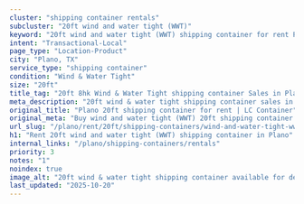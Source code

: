 ```yaml
---
cluster: "shipping container rentals"
subcluster: "20ft wind and water tight (WWT)"
keyword: "20ft wind and water tight (WWT) shipping container for rent Plano, TX"
intent: "Transactional-Local"
page_type: "Location-Product"
city: "Plano, TX"
service_type: "shipping container"
condition: "Wind & Water Tight"
size: "20ft"
title_tag: "20ft 8hk Wind & Water Tight shipping container Sales in Plano | LC Container"
meta_description: "20ft wind & water tight shipping container sales in Plano. Fast delivery, competitive pricing. Serving shipping containers area. Quote ID: P9A. Call (214) 524-4168 for your free quote today."
original_title: "Plano 20ft shipping container for rent | LC Container"
original_meta: "Buy wind and water tight (WWT) 20ft shipping container rent with local delivery in Plano, TX. LC Container — local Since 2003. Request a fast quote today."
url_slug: "/plano/rent/20ft/shipping-containers/wind-and-water-tight-wwt"
h1: "Rent 20ft wind and water tight (WWT) shipping container in Plano"
internal_links: "/plano/shipping-containers/rentals"
priority: 3
notes: "1"
noindex: true
image_alt: "20ft wind & water tight shipping container available for delivery in Plano"
last_updated: "2025-10-20"
---
```


<!-- TODO: Add unique city/inventory copy, images, and internal links here. -->
